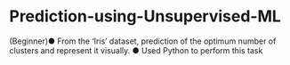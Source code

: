 # Prediction-using-Unsupervised-ML
(Beginner)● From the ‘Iris’ dataset, prediction of the optimum number of clusters and represent it visually. ● Used Python to perform this task
